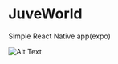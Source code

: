 # JuveWorld
Simple React Native app(expo)

![Alt Text](https://github.com/gorgevorgyan/JuveWorld/blob/master/artak.gif)
